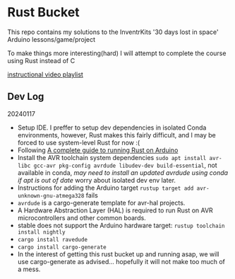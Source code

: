 # Rust Bucket

This repo contains my solutions to the InventrKits '30 days lost in space'
Arduino lessons/game/project

To make things more interesting(hard) 
I will attempt to complete the course using Rust
instead of C

[instructional video playlist](https://www.youtube.com/playlist?list=PL-ykYLZSERMRDkKIkIq7DliDU5xdJEw3t)


## Dev Log

20240117
- Setup IDE. I preffer to setup dev dependencies in isolated Conda environments,
however, Rust makes this fairly difficult, and I may be forced to use system-level Rust for now :(
- Following [A complete guide to running Rust on Arduino](https://blog.logrocket.com/complete-guide-running-rust-arduino)
- Install the AVR toolchain system dependencies `sudo apt install avr-libc gcc-avr pkg-config avrdude libudev-dev build-essential`, 
not available in conda, *may need to install an updated avrdude using conda if apt is out of date*
worry about isolated dev env later.
- Instructions for adding the Arduino target `rustup target add avr-unknown-gnu-atmega328` fails
- `avrdude` is a cargo-generate template for avr-hal projects.
- A Hardware Abstraction Layer (HAL) is required to run Rust on AVR microcontrollers and other common boards.
- stable does not support the Arduino hardware target: `rustup toolchain install nightly`
- `cargo install ravedude`
- `cargo install cargo-generate`
- In the interest of getting this rust bucket up and running asap, we will use cargo-generate as advised... 
hopefully it will not make too much of a mess.
